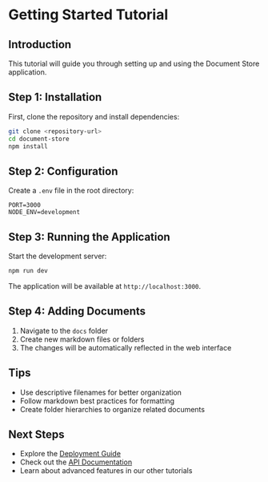 # Getting Started Tutorial

## Introduction

This tutorial will guide you through setting up and using the Document Store application.

## Step 1: Installation

First, clone the repository and install dependencies:

```bash
git clone <repository-url>
cd document-store
npm install
```

## Step 2: Configuration

Create a `.env` file in the root directory:

```env
PORT=3000
NODE_ENV=development
```

## Step 3: Running the Application

Start the development server:

```bash
npm run dev
```

The application will be available at `http://localhost:3000`.

## Step 4: Adding Documents

1. Navigate to the `docs` folder
2. Create new markdown files or folders
3. The changes will be automatically reflected in the web interface

## Tips

- Use descriptive filenames for better organization
- Follow markdown best practices for formatting
- Create folder hierarchies to organize related documents

## Next Steps

- Explore the [Deployment Guide](../guides/deployment-guide.md)
- Check out the [API Documentation](../api/authentication.md)
- Learn about advanced features in our other tutorials